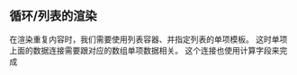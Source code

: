 ## 循环/列表的渲染

 在渲染重复内容时，我们需要使用列表容器、并指定列表的单项模板。 这时单项上面的数据连接需要跟对应的数组单项数据相关。 这个连接也使用计算字段来完成

```

```


